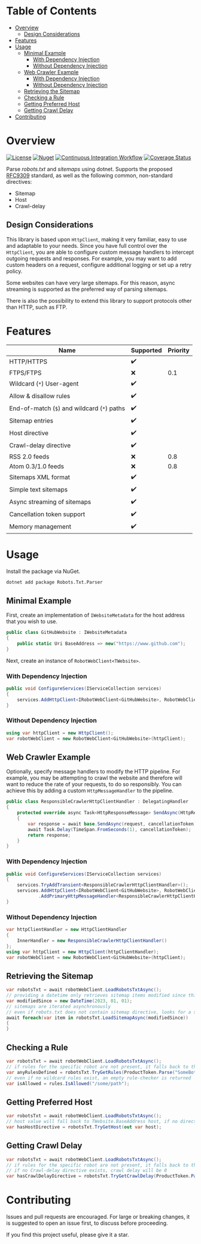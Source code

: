 Table of Contents
===

- [Overview](#overview)
  - [Design Considerations](#design-considerations)
- [Features](#features)
- [Usage](#usage)
  - [Minimal Example](#minimal-example)
    - [With Dependency Injection](#with-dependency-injection)
    - [Without Dependency Injection](#without-dependency-injection)
  - [Web Crawler Example](#web-crawler-example)
    - [With Dependency Injection](#with-dependency-injection-1)
    - [Without Dependency Injection](#without-dependency-injection-1)
  - [Retrieving the Sitemap](#retrieving-the-sitemap)
  - [Checking a Rule](#checking-a-rule)
  - [Getting Preferred Host](#getting-preferred-host)
  - [Getting Crawl Delay](#getting-crawl-delay)
- [Contributing](#contributing)
    
# Overview

[![License](https://img.shields.io/github/license/drmathias/robots)](https://github.com/drmathias/robots/blob/main/LICENSE) [![Nuget](https://img.shields.io/nuget/v/Robots.Txt.Parser)](https://www.nuget.org/packages/Robots.Txt.Parser/) [![Continuous Integration Workflow](https://github.com/drmathias/robots/actions/workflows/ci.yml/badge.svg)](https://github.com/drmathias/robots/actions/workflows/ci.yml) [![Coverage Status](https://coveralls.io/repos/github/drmathias/robots/badge.svg?branch=main)](https://coveralls.io/github/drmathias/robots?branch=main)


Parse _robots.txt_ and _sitemaps_ using dotnet.
Supports the proposed [RFC9309](https://datatracker.ietf.org/doc/html/rfc9309) standard, as well as the following common, non-standard directives:

- Sitemap
- Host
- Crawl-delay

## Design Considerations

This library is based upon `HttpClient`, making it very familiar, easy to use and adaptable to your needs. Since you have full control over the `HttpClient`, you are able to configure custom message handlers to intercept outgoing requests and responses. For example, you may want to add custom headers on a request, configure additional logging or set up a retry policy.

Some websites can have very large sitemaps. For this reason, async streaming is supported as the preferred way of parsing sitemaps.

There is also the possibility to extend this library to support protocols other than HTTP, such as FTP.

# Features

| Name | Supported | Priority |
|------|-----------|----------|
| HTTP/HTTPS | ✔️ | |
| FTPS/FTPS | ❌ | 0.1 |
| Wildcard (`*`) User-agent | ✔️ | |
| Allow & disallow rules | ✔️ | |
| End-of-match (`$`) and wildcard (`*`) paths | ✔️ | |
| Sitemap entries | ✔️ | |
| Host directive | ✔️ | |
| Crawl-delay directive | ✔️ | |
| RSS 2.0 feeds | ❌ | 0.8 |
| Atom 0.3/1.0 feeds | ❌ | 0.8 |
| Sitemaps XML format | ✔️ | |
| Simple text sitemaps | ✔️ | |
| Async streaming of sitemaps | ✔️ | |
| Cancellation token support | ✔️ | |
| Memory management | ✔️ | |

# Usage

Install the package via NuGet.

```sh
dotnet add package Robots.Txt.Parser
```

## Minimal Example

First, create an implementation of `IWebsiteMetadata` for the host address that you wish to use.

```csharp
public class GitHubWebsite : IWebsiteMetadata
{
    public static Uri BaseAddress => new("https://www.github.com");
}
```

Next, create an instance of `RobotWebClient<TWebsite>`.

### With Dependency Injection

```csharp
public void ConfigureServices(IServiceCollection services)
{
    services.AddHttpClient<IRobotWebClient<GitHubWebsite>, RobotWebClient<GitHubWebsite>>();
}
```

### Without Dependency Injection

```csharp
using var httpClient = new HttpClient();
var robotWebClient = new RobotWebClient<GitHubWebsite>(httpClient);
```

## Web Crawler Example

Optionally, specify message handlers to modify the HTTP pipeline. For example, you may be attempting to crawl the website and therefore will want to reduce the rate of your requests, to do so responsibly. You can achieve this by adding a custom `HttpMessageHandler` to the pipeline.

```csharp
public class ResponsibleCrawlerHttpClientHandler : DelegatingHandler
{
    protected override async Task<HttpResponseMessage> SendAsync(HttpRequestMessage request, CancellationToken cancellationToken)
    {
        var response = await base.SendAsync(request, cancellationToken);
        await Task.Delay(TimeSpan.FromSeconds(1), cancellationToken);
        return response;
    }
}
```

### With Dependency Injection

```csharp
public void ConfigureServices(IServiceCollection services)
{
    services.TryAddTransient<ResponsibleCrawlerHttpClientHandler>();
    services.AddHttpClient<IRobotWebClient<GitHubWebsite>, RobotWebClient<GitHubWebsite>>()
            .AddPrimaryHttpMessageHandler<ResponsibleCrawlerHttpClientHandler>();
}
```

### Without Dependency Injection

```csharp
var httpClientHandler = new HttpClientHandler
{
    InnerHandler = new ResponsibleCrawlerHttpClientHandler()
};
using var httpClient = new HttpClient(httpClientHandler);
var robotWebClient = new RobotWebClient<GitHubWebsite>(httpClient);
```

## Retrieving the Sitemap

```csharp
var robotsTxt = await robotWebClient.LoadRobotsTxtAsync();
// providing a datetime only retrieves sitemap items modified since this datetime
var modifiedSince = new DateTime(2023, 01, 01);
// sitemaps are iterated asynchronously
// even if robots.txt does not contain sitemap directive, looks for a sitemap at {TWebsite.BaseAddress}/sitemap.xml
await foreach(var item in robotsTxt.LoadSitemapAsync(modifiedSince))
{
}
```

## Checking a Rule

```csharp
var robotsTxt = await robotWebClient.LoadRobotsTxtAsync();
// if rules for the specific robot are not present, it falls back to the wildcard *
var anyRulesDefined = robotsTxt.TryGetRules(ProductToken.Parse("SomeBot"), out var rules);
// even if no wildcard rules exist, an empty rule-checker is returned
var isAllowed = rules.IsAllowed("/some/path");
```

## Getting Preferred Host

```csharp
var robotsTxt = await robotWebClient.LoadRobotsTxtAsync();
// host value will fall back to TWebsite.BaseAddress host, if no directive exists
var hasHostDirective = robotsTxt.TryGetHost(out var host);
```

## Getting Crawl Delay

```csharp
var robotsTxt = await robotWebClient.LoadRobotsTxtAsync();
// if rules for the specific robot are not present, it falls back to the wildcard *
// if no Crawl-delay directive exists, crawl delay will be 0
var hasCrawlDelayDirective = robotsTxt.TryGetCrawlDelay(ProductToken.Parse("SomeBot"), out var crawlDelay);
```

# Contributing

Issues and pull requests are encouraged. For large or breaking changes, it is suggested to open an issue first, to discuss before proceeding.

If you find this project useful, please give it a star.